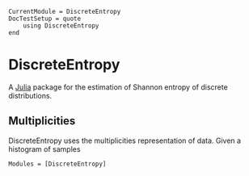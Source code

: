 ```@meta
CurrentModule = DiscreteEntropy
DocTestSetup = quote
    using DiscreteEntropy
end

```

# DiscreteEntropy

A [Julia](http://julialang.org) package for the estimation of Shannon entropy of discrete distributions.

## Multiplicities
DiscreteEntropy uses the multiplicities representation of data. Given a histogram of samples

```@autodocs
Modules = [DiscreteEntropy]
```

